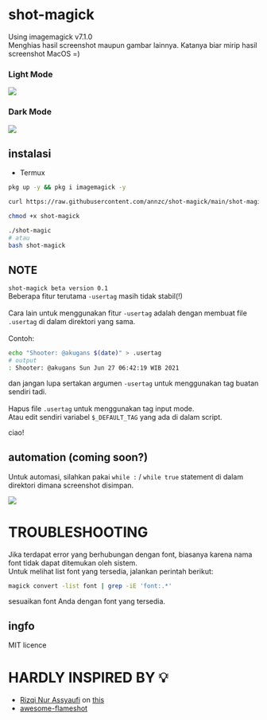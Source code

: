 # shot-magick
Using imagemagick v7.1.0<br>
Menghias hasil screenshot maupun gambar lainnya.
Katanya biar mirip hasil screenshot MacOS =)
### Light Mode
<img src="https://github.com/annzc/shot-magick/raw/main/img/light-mode.png" />

### Dark Mode
<img src="https://github.com/annzc/shot-magick/raw/main/img/dark-mode.png" />

## instalasi
* Termux
```bash
pkg up -y && pkg i imagemagick -y
```
```bash
curl https://raw.githubusercontent.com/annzc/shot-magick/main/shot-magick > shot-magick
```
```bash
chmod +x shot-magick
```
```bash
./shot-magic
# atau
bash shot-magick
```

## NOTE
`shot-magick beta version 0.1`<br>
Beberapa fitur terutama `-usertag` masih tidak stabil(!)<br><br>
Cara lain untuk menggunakan fitur `-usertag` adalah dengan membuat file `.usertag` di dalam direktori yang sama.<br><br>
Contoh:<br>
```sh
echo "Shooter: @akugans $(date)" > .usertag
# output
: Shooter: @akugans Sun Jun 27 06:42:19 WIB 2021
```
dan jangan lupa sertakan argumen `-usertag` untuk menggunakan tag buatan sendiri tadi.<br><br>
Hapus file `.usertag` untuk menggunakan tag input mode.<br>
Atau edit sendiri variabel `$_DEFAULT_TAG` yang ada di dalam script.

ciao!

## automation (coming soon?)
Untuk automasi, silahkan pakai `while :` / `while true` statement di dalam direktori dimana screenshot disimpan.

<img src="https://raw.githubusercontent.com/annzc/shot-magick/main/img/automasi.png" />

# TROUBLESHOOTING
Jika terdapat error yang berhubungan dengan font,
biasanya karena nama font tidak dapat ditemukan
oleh sistem.<br>
Untuk melihat list font yang tersedia, jalankan perintah berikut:
```bash
magick convert -list font | grep -iE 'font:.*'
```
sesuaikan font Anda dengan font yang tersedia.

## ingfo
MIT licence

# HARDLY INSPIRED BY 💡
* [Rizqi Nur Assyaufi](https://github.com/bandithijo) on [this](https://bandithijo.github.io/blog/membuat-hasil-screenshot-linux-seperti-pada-macos)
* [awesome-flameshot](https://github.com/berrabe/awesome-flameshot)


